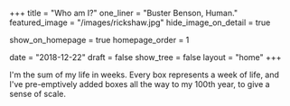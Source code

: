+++
title = "Who am I?"
one_liner = "Buster Benson, Human."
featured_image = "/images/rickshaw.jpg"
hide_image_on_detail = true

show_on_homepage = true
homepage_order = 1

date = "2018-12-22"
draft = false
show_tree = false
layout = "home"
+++

I'm the sum of my life in weeks. Every box represents a week of life, and I've pre-emptively added boxes all the way to my 100th year, to give a sense of scale.